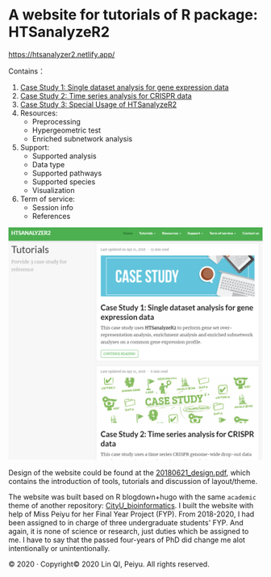 # A website for tutorials of R package: HTSanalyzeR2

https://htsanalyzer2.netlify.app/

Contains：
1. [Case Study 1: Single dataset analysis for gene expression data](https://htsanalyzer2.netlify.app/tutorials/casestudy1/)
2. [Case Study 2: Time series analysis for CRISPR data](https://htsanalyzer2.netlify.app/tutorials/casestudy2/)
3. [Case Study 3: Special Usage of HTSanalyzeR2](https://htsanalyzer2.netlify.app/tutorials/casestudy3/)
4. Resources:
   - Preprocessing
   - Hypergeometric test
   - Enriched subnetwork analysis
5. Support:
   - Supported analysis
   - Data type
   - Supported pathways
   - Supported species
   - Visualization
6. Term of service:
   - Session info
   - References

<img src="/public/homepage.png" width=600>

Design of the website could be found at the  [20180621_design.pdf](20180621_design.pdf), which contains the introduction of tools, tutorials and discussion of layout/theme.

The website was built based on R blogdown+hugo with the same `academic` theme of another repository: [CityU_bioinformatics](https://github.com/sanka4rea/CityU_bioinformatics). I built the website with help of Miss Peiyu for her Final Year Project (FYP). From 2018-2020, I had been assigned to in charge of three undergraduate students' FYP. And again, it is none of science or research, just duties which be assigned to me. I have to say that the passed four-years of PhD did change me alot intentionally or unintentionally.

© 2020 · Copyright© 2020 Lin QI, Peiyu. All rights reserved.
